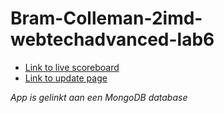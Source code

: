 # Bram-Colleman-2imd-webtechadvanced-lab6

- [Link to live scoreboard](https://lab6-bramcolleman.herokuapp.com/)
- [Link to update page](https://lab6-bramcolleman.herokuapp.com/updatestats)

*App is gelinkt aan een MongoDB database*